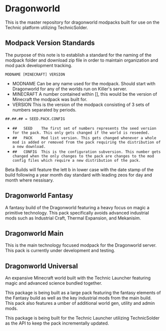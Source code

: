 # Dragonworld

This is the master repository for dragonworld modpacks built for use on the Technic platform utilizing TechnicSolder.

## Modpack Version Standards

The purpose of this note is to establish a standard for the naming of the modpack folder and download zip file in order to maintain organization and mod pack development tracking.

`MODNAME [MINECRAFT] VERSION`
 
* MODNAME 	Can be any name used for the modpack. Should start with Dragonworld for any of the worlds run on Killer's server.
* MINECRAFT 	A number contained within [], this would be the version of Minecraft the modpack was built for.
* VERSION 	This is the version of the modpack consisting of 3 sets of numbers separated by periods.

`##.##.## = SEED.PACK.CONFIG`
 
* `## 	SEED 	The first set of numbers represents the seed version for the pack. This only gets changed if the world is reseeded.`
* `## 	PACK 	Mod list version. This gets changed whenever a whole mod is added or removed from the pack requiring the distribution of a new download.`
* `## 	CONFIG 	This is the configuration subversion. This number gets changed when the only changes to the pack are changes to the mod config files which require a new distribution of the pack.`

Beta Builds will feature the lett b in lower case with the date stamp of the build following a year month day standard with leading zeos for day and month where nessisary.

## Dragonworld Fantasy

A fantasy build of the Dragonworld featuring a heavy focus on magic a primitive technology. This pack specifically avoids advanced industrial mods such as Industrial Craft, Thermal Expansion, and Mekanisim.

## Dragonworld Main

This is the main technology focused modpack for the Dragonworld server. This pack is currently under development and testing.

## Dragonworld Universal

An expansive Minecraft world built with the Technic Launcher featuring magic and advanced science bundled together.

This package is being built as a large pack featuring the fantasy elements of the Fantasy build as well as the key industrial mods from the main build. This pack also features a umber of additional world gen, utility and admin mods.

This package is being built for the Technic Launcher utilizing TechnicSolder as the API to keep the pack incrementally updated.
